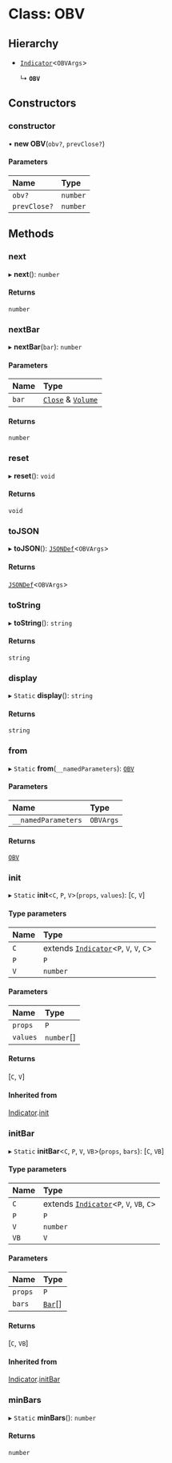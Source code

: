 # Class: OBV

## Hierarchy

- [`Indicator`](Indicator.md)<`OBVArgs`\>

  ↳ **`OBV`**

## Constructors

### constructor

• **new OBV**(`obv?`, `prevClose?`)

#### Parameters

| Name         | Type     |
| :----------- | :------- |
| `obv?`       | `number` |
| `prevClose?` | `number` |

## Methods

### next

▸ **next**(): `number`

#### Returns

`number`

### nextBar

▸ **nextBar**(`bar`): `number`

#### Parameters

| Name  | Type                                                                    |
| :---- | :---------------------------------------------------------------------- |
| `bar` | [`Close`](../interfaces/Close.md) & [`Volume`](../interfaces/Volume.md) |

#### Returns

`number`

### reset

▸ **reset**(): `void`

#### Returns

`void`

### toJSON

▸ **toJSON**(): [`JSONDef`](../modules.md#jsondef)<`OBVArgs`\>

#### Returns

[`JSONDef`](../modules.md#jsondef)<`OBVArgs`\>

### toString

▸ **toString**(): `string`

#### Returns

`string`

### display

▸ `Static` **display**(): `string`

#### Returns

`string`

### from

▸ `Static` **from**(`__namedParameters`): [`OBV`](OBV.md)

#### Parameters

| Name                | Type      |
| :------------------ | :-------- |
| `__namedParameters` | `OBVArgs` |

#### Returns

[`OBV`](OBV.md)

### init

▸ `Static` **init**<`C`, `P`, `V`\>(`props`, `values`): [`C`, `V`]

#### Type parameters

| Name | Type                                                     |
| :--- | :------------------------------------------------------- |
| `C`  | extends [`Indicator`](Indicator.md)<`P`, `V`, `V`, `C`\> |
| `P`  | `P`                                                      |
| `V`  | `number`                                                 |

#### Parameters

| Name     | Type       |
| :------- | :--------- |
| `props`  | `P`        |
| `values` | `number`[] |

#### Returns

[`C`, `V`]

#### Inherited from

[Indicator](Indicator.md).[init](Indicator.md#init)

### initBar

▸ `Static` **initBar**<`C`, `P`, `V`, `VB`\>(`props`, `bars`): [`C`, `VB`]

#### Type parameters

| Name | Type                                                      |
| :--- | :-------------------------------------------------------- |
| `C`  | extends [`Indicator`](Indicator.md)<`P`, `V`, `VB`, `C`\> |
| `P`  | `P`                                                       |
| `V`  | `number`                                                  |
| `VB` | `V`                                                       |

#### Parameters

| Name    | Type                         |
| :------ | :--------------------------- |
| `props` | `P`                          |
| `bars`  | [`Bar`](../modules.md#bar)[] |

#### Returns

[`C`, `VB`]

#### Inherited from

[Indicator](Indicator.md).[initBar](Indicator.md#initbar)

### minBars

▸ `Static` **minBars**(): `number`

#### Returns

`number`
